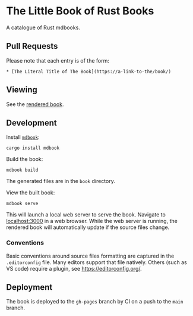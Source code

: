# The Little Book of Rust Books

A catalogue of Rust mdbooks.

## Pull Requests

Please note that each entry is of the form:
```
* [The Literal Title of The Book](https://a-link-to-the/book/)
```

## Viewing

See the [rendered book](https://lborb.github.io/book/).

## Development

Install [`mdbook`](https://github.com/rust-lang/mdBook):
```
cargo install mdbook
```

Build the book:
```
mdbook build
```
The generated files are in the `book` directory.

View the built book:
```
mdbook serve
```
This will launch a local web server to serve the book. Navigate to
[localhost:3000](http://localhost:3000/) in a web browser. While the web server
is running, the rendered book will automatically update if the source files
change.

### Conventions

Basic conventions around source files formatting are captured in the `.editorconfig` file.
Many editors support that file natively. Others (such as VS code) require a plugin, see https://editorconfig.org/.

## Deployment

The book is deployed to the `gh-pages` branch by CI on a push to the `main` branch.
